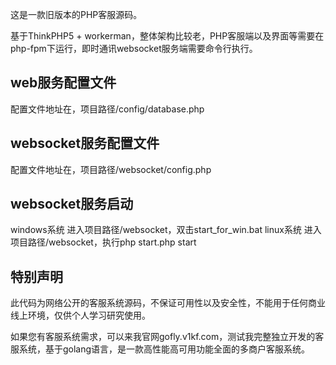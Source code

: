 这是一款旧版本的PHP客服源码。

基于ThinkPHP5 + workerman，整体架构比较老，PHP客服端以及界面等需要在php-fpm下运行，即时通讯websocket服务端需要命令行执行。

## web服务配置文件

配置文件地址在，项目路径/config/database.php

## websocket服务配置文件

配置文件地址在，项目路径/websocket/config.php

## websocket服务启动

windows系统 进入项目路径/websocket，双击start_for_win.bat
linux系统 进入项目路径/websocket，执行php start.php start

## 特别声明
此代码为网络公开的客服系统源码，不保证可用性以及安全性，不能用于任何商业线上环境，仅供个人学习研究使用。

如果您有客服系统需求，可以来我官网gofly.v1kf.com，测试我完整独立开发的客服系统，基于golang语言，是一款高性能高可用功能全面的多商户客服系统。
